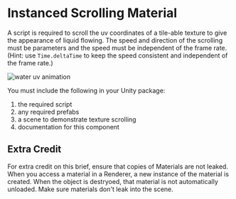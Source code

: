 # Instanced Scrolling Material

A script is required to scroll the uv coordinates of a tile-able texture to give the appearance of liquid flowing. The speed and direction of the scrolling must be parameters and the speed must be independent of the frame rate. (Hint: use `Time.deltaTime` to keep the speed consistent and independent of the frame rate.)

![water uv animation](https://danlaukat.files.wordpress.com/2014/12/waterfall.gif)

You must include the following in your Unity package:

1. the required script
2. any required prefabs
3. a scene to demonstrate texture scrolling
4. documentation for this component

## Extra Credit

For extra credit on this brief, ensure that copies of Materials are not leaked. When you access a material in a Renderer, a new instance of the material is created. When the object is destryoed, that material is not automatically unloaded. Make sure materials don't leak into the scene.
